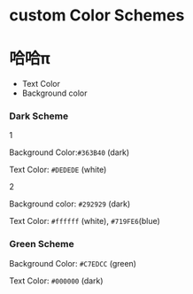 # custom Color Schemes

# 哈哈π

- Text Color
- Background color

### Dark Scheme

1

Background Color:`#363B40` (dark)

Text Color: `#DEDEDE` (white)

2

Background color: `#292929` (dark)

Text Color: `#ffffff` (white), `#719FE6`(blue)

### Green Scheme

Background Color: `#C7EDCC` (green)

Text Color: `#000000` (dark)